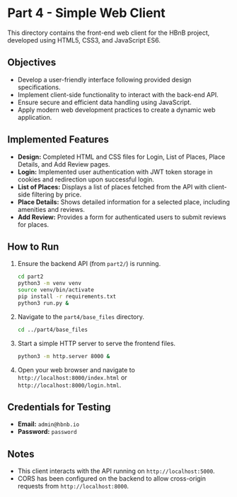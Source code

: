 # Part 4 - Simple Web Client

This directory contains the front-end web client for the HBnB project, developed using HTML5, CSS3, and JavaScript ES6.

## Objectives

- Develop a user-friendly interface following provided design specifications.
- Implement client-side functionality to interact with the back-end API.
- Ensure secure and efficient data handling using JavaScript.
- Apply modern web development practices to create a dynamic web application.

## Implemented Features

- **Design:** Completed HTML and CSS files for Login, List of Places, Place Details, and Add Review pages.
- **Login:** Implemented user authentication with JWT token storage in cookies and redirection upon successful login.
- **List of Places:** Displays a list of places fetched from the API with client-side filtering by price.
- **Place Details:** Shows detailed information for a selected place, including amenities and reviews.
- **Add Review:** Provides a form for authenticated users to submit reviews for places.

## How to Run

1.  Ensure the backend API (from `part2/`) is running.
    ```bash
    cd part2
    python3 -m venv venv
    source venv/bin/activate
    pip install -r requirements.txt
    python3 run.py &
    ```
2.  Navigate to the `part4/base_files` directory.
    ```bash
    cd ../part4/base_files
    ```
3.  Start a simple HTTP server to serve the frontend files.
    ```bash
    python3 -m http.server 8000 &
    ```
4.  Open your web browser and navigate to `http://localhost:8000/index.html` or `http://localhost:8000/login.html`.

## Credentials for Testing

- **Email:** `admin@hbnb.io`
- **Password:** `password`

## Notes

- This client interacts with the API running on `http://localhost:5000`.
- CORS has been configured on the backend to allow cross-origin requests from `http://localhost:8000`.
